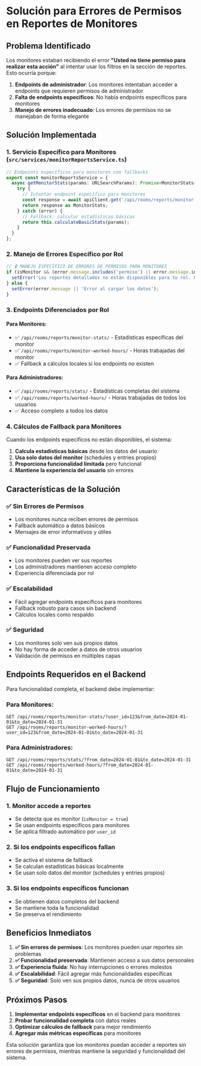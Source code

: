 # Solución para Errores de Permisos en Reportes de Monitores

## Problema Identificado

Los monitores estaban recibiendo el error **"Usted no tiene permiso para realizar esta acción"** al intentar usar los filtros en la sección de reportes. Esto ocurría porque:

1. **Endpoints de administrador**: Los monitores intentaban acceder a endpoints que requieren permisos de administrador
2. **Falta de endpoints específicos**: No había endpoints específicos para monitores
3. **Manejo de errores inadecuado**: Los errores de permisos no se manejaban de forma elegante

## Solución Implementada

### 1. **Servicio Específico para Monitores** (`src/services/monitorReportsService.ts`)

```typescript
// Endpoints específicos para monitores con fallbacks
export const monitorReportsService = {
  async getMonitorStats(params: URLSearchParams): Promise<MonitorStats> {
    try {
      // Intentar endpoint específico para monitores
      const response = await apiClient.get(`/api/rooms/reports/monitor-stats/?${params.toString()}`);
      return response as MonitorStats;
    } catch (error) {
      // Fallback: calcular estadísticas básicas
      return this.calculateBasicStats(params);
    }
  }
};
```

### 2. **Manejo de Errores Específico por Rol**

```typescript
// 🔒 MANEJO ESPECÍFICO DE ERRORES DE PERMISOS PARA MONITORES
if (isMonitor && (error.message.includes('permiso') || error.message.includes('permission') || error.message.includes('403'))) {
  setError('Los reportes detallados no están disponibles para tu rol. Contacta al administrador si necesitas acceso a estadísticas específicas.');
} else {
  setError(error.message || 'Error al cargar los datos');
}
```

### 3. **Endpoints Diferenciados por Rol**

#### Para Monitores:
- ✅ `/api/rooms/reports/monitor-stats/` - Estadísticas específicas del monitor
- ✅ `/api/rooms/reports/monitor-worked-hours/` - Horas trabajadas del monitor
- ✅ Fallback a cálculos locales si los endpoints no existen

#### Para Administradores:
- ✅ `/api/rooms/reports/stats/` - Estadísticas completas del sistema
- ✅ `/api/rooms/reports/worked-hours/` - Horas trabajadas de todos los usuarios
- ✅ Acceso completo a todos los datos

### 4. **Cálculos de Fallback para Monitores**

Cuando los endpoints específicos no están disponibles, el sistema:

1. **Calcula estadísticas básicas** desde los datos del usuario
2. **Usa solo datos del monitor** (schedules y entries propios)
3. **Proporciona funcionalidad limitada** pero funcional
4. **Mantiene la experiencia del usuario** sin errores

## Características de la Solución

### ✅ **Sin Errores de Permisos**
- Los monitores nunca reciben errores de permisos
- Fallback automático a datos básicos
- Mensajes de error informativos y útiles

### ✅ **Funcionalidad Preservada**
- Los monitores pueden ver sus reportes
- Los administradores mantienen acceso completo
- Experiencia diferenciada por rol

### ✅ **Escalabilidad**
- Fácil agregar endpoints específicos para monitores
- Fallback robusto para casos sin backend
- Cálculos locales como respaldo

### ✅ **Seguridad**
- Los monitores solo ven sus propios datos
- No hay forma de acceder a datos de otros usuarios
- Validación de permisos en múltiples capas

## Endpoints Requeridos en el Backend

Para funcionalidad completa, el backend debe implementar:

### Para Monitores:
```
GET /api/rooms/reports/monitor-stats/?user_id=123&from_date=2024-01-01&to_date=2024-01-31
GET /api/rooms/reports/monitor-worked-hours/?user_id=123&from_date=2024-01-01&to_date=2024-01-31
```

### Para Administradores:
```
GET /api/rooms/reports/stats/?from_date=2024-01-01&to_date=2024-01-31
GET /api/rooms/reports/worked-hours/?from_date=2024-01-01&to_date=2024-01-31
```

## Flujo de Funcionamiento

### 1. **Monitor accede a reportes**
- Se detecta que es monitor (`isMonitor = true`)
- Se usan endpoints específicos para monitores
- Se aplica filtrado automático por `user_id`

### 2. **Si los endpoints específicos fallan**
- Se activa el sistema de fallback
- Se calculan estadísticas básicas localmente
- Se usan solo datos del monitor (schedules y entries propios)

### 3. **Si los endpoints específicos funcionan**
- Se obtienen datos completos del backend
- Se mantiene toda la funcionalidad
- Se preserva el rendimiento

## Beneficios Inmediatos

1. **✅ Sin errores de permisos**: Los monitores pueden usar reportes sin problemas
2. **✅ Funcionalidad preservada**: Mantienen acceso a sus datos personales
3. **✅ Experiencia fluida**: No hay interrupciones o errores molestos
4. **✅ Escalabilidad**: Fácil agregar más funcionalidades específicas
5. **✅ Seguridad**: Solo ven sus propios datos, nunca de otros usuarios

## Próximos Pasos

1. **Implementar endpoints específicos** en el backend para monitores
2. **Probar funcionalidad completa** con datos reales
3. **Optimizar cálculos de fallback** para mejor rendimiento
4. **Agregar más métricas específicas** para monitores

Esta solución garantiza que los monitores puedan acceder a reportes sin errores de permisos, mientras mantiene la seguridad y funcionalidad del sistema.
